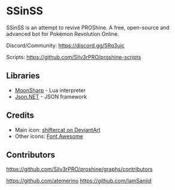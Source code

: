 # SSinSS

SSinSS is an attempt to revive PROShine.
A free, open-source and advanced bot for Pokémon Revolution Online.

Discord/Community: https://discord.gg/5Rq3ujc

Scripts: https://github.com/Silv3rPRO/proshine-scripts

## Libraries

* [MoonSharp](http://www.moonsharp.org/) - Lua interpreter
* [Json.NET](http://www.newtonsoft.com/json) - JSON framework

## Credits

* Main icon: [shiftercat on DeviantArt](https://shiftercat.deviantart.com/)
* Other icons: [Font Awesome](http://fontawesome.io/icons/)

## Contributors

https://github.com/Silv3rPRO/proshine/graphs/contributors

https://github.com/atemerino
https://github.com/IamSanjid
